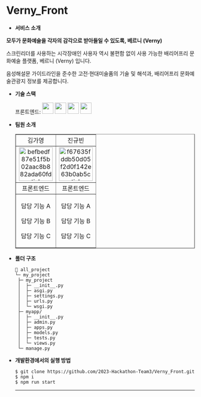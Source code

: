 # Verny_Front


- **서비스 소개**


**모두가 문화예술을 각자의 감각으로 받아들일 수 있도록, 베르니 (Verny)**

스크린리더를 사용하는 시각장애인 사용자 역시 불편함 없이 사용 가능한 배리어프리 문화예술 플랫폼, 베르니 (Verny) 입니다.

음성해설문 가이드라인을 준수한 고전·현대미술품의 기술 및 해석과, 배리어프리 문화예술관광지 정보를 제공합니다.


- **기술 스택**

  <span>프론트엔드: </span> <img src="https://img.shields.io/badge/html-E34F26?style=for-the-badge&logo=html5&logoColor=white" height="30px"> <img src="https://img.shields.io/badge/css-1572B6?style=for-the-badge&logo=css3&logoColor=white" height="30px"> <img src="https://img.shields.io/badge/javascript-F7DF1E?style=for-the-badge&logo=javascript&logoColor=black" height="30px"> <img src="https://img.shields.io/badge/React-61DAFB?style=flat-square&logo=React&logoColor=white" height="30px">


- **팀원 소개**

  <table border="" cellspacing="0" cellpadding="0" width="100%">
  <tr width="100%">
  <td align="center">김가영</a></td>
  <td align="center">진규빈</a></td>
  </tr>
  <tr width="100%">
  <td  align="center"><a href="https://imgbb.com/"><img src="https://i.ibb.co/sWXnzcJ/befbedf87e51f5b02aac8b882ada60fd-sticker.png" alt="befbedf87e51f5b02aac8b882ada60fd-sticker" border="0" width="90px"></a></td>
  <td  align="center"><a href="https://imgbb.com/"><img src="https://i.ibb.co/MRr1QMW/f67635fddb50d05f2d0f142e63b0ab5c-sticker.png" alt="f67635fddb50d05f2d0f142e63b0ab5c-sticker" border="0" width="90px"></a></td>
  </tr>
  <tr width="100%">
  <td  align="center">프론트엔드</td>
  <td  align="center">프론트엔드</td>
     </tr>
      <tr width="100%">
          <td  align="center"><p>담당 기능 A</p><p>담당 기능 B</p><p>담당 기능 C</p></td>
          <td  align="center"><p>담당 기능 A</p><p>담당 기능 B</p><p>담당 기능 C</p></td>
     </tr>
  </table>


- **폴더 구조**

  ```
  📂 all_project
  └─ my_project
   ├─ my_project
   │  ├─ __init__.py
   │  ├─ asgi.py
   │  ├─ settings.py
   │  ├─ urls.py
   │  └─ wsgi.py
   ├─ myapp/
   │  ├─ __init__.py
   │  ├─ admin.py
   │  ├─ apps.py
   │  ├─ models.py
   │  ├─ tests.py
   │  └─ views.py
   └─ manage.py
  ```


- **개발환경에서의 실행 방법**
  ```
  $ git clone https://github.com/2023-Hackathon-Team3/Verny_Front.git
  $ npm i
  $ npm run start
  ```
  <hr/>
